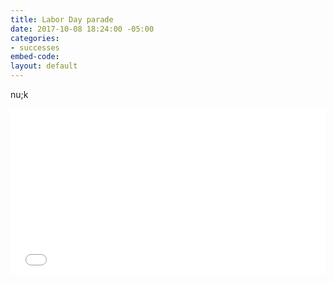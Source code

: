 ```yaml
---
title: Labor Day parade
date: 2017-10-08 18:24:00 -05:00
categories:
- successes
embed-code: 
layout: default
---
```


nu;k

<div style="max-width: 720px;"><div style="left: 0; width: 100%; height: 0; position: relative; padding-bottom: 52.5%;"><iframe src="//cdn.iframe.ly/XOqjguy" style="border: 0; top: 0; left: 0; width: 100%; height: 100%; position: absolute;" allowfullscreen></iframe></div></div>